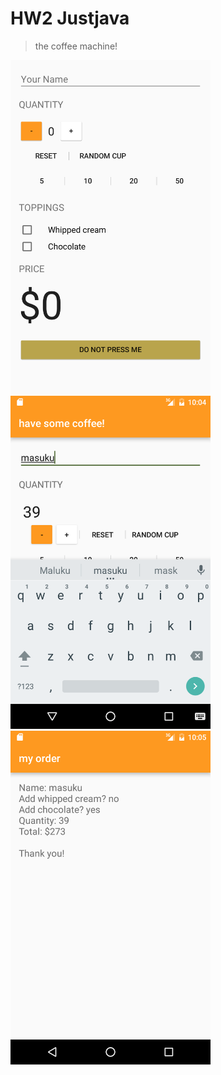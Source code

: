 # HW2 Justjava
> the coffee machine!

<img src="https://raw.githubusercontent.com/masukuu/Justjava/54d9f0aee8eedb6528b1e60b90c2b0816f9ed534/app/src/main/res/drawable/layout-2016-07-18-161452.png" width="320">
<img src="https://raw.githubusercontent.com/masukuu/Justjava/54d9f0aee8eedb6528b1e60b90c2b0816f9ed534/app/src/main/res/drawable/device-2016-07-21-100428.png" width="320">
<img src="https://raw.githubusercontent.com/masukuu/Justjava/54d9f0aee8eedb6528b1e60b90c2b0816f9ed534/app/src/main/res/drawable/device-2016-07-21-100527.png" width="320">

